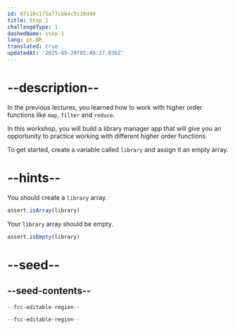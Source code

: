 ```yaml
---
id: 67116c175a77cb64c5c10d49
title: Step 1
challengeType: 1
dashedName: step-1
lang: pt-BR
translated: true
updatedAt: '2025-09-29T05:49:27.030Z'
---
```


# --description--

In the previous lectures, you learned how to work with higher order functions like `map`, `filter` and `reduce`.

In this workshop, you will build a library manager app that will give you an opportunity to practice working with different higher order functions.

To get started, create a variable called `library` and assign it an empty array.

# --hints--

You should create a `library` array.

```js
assert.isArray(library)
```

Your `library` array should be empty.

```js
assert.isEmpty(library)
```

# --seed--

## --seed-contents--

```js
--fcc-editable-region--

--fcc-editable-region--
```
